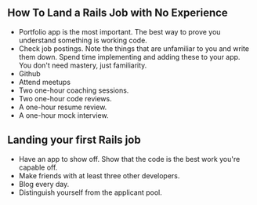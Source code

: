 ## How To Land a Rails Job with No Experience
- Portfolio app is the most important. The best way to prove you understand something is working code.
- Check job postings. Note the things that are unfamiliar to you and write them down. Spend time implementing and adding these to your app. You don't need mastery, just familiarity.
- Github
- Attend meetups
- Two one-hour coaching sessions.
- Two one-hour code reviews.
- A one-hour resume review.
- A one-hour mock interview.

## Landing your first Rails job
- Have an app to show off. Show that the code is the best work you're capable off.
- Make friends with at least three other developers.
- Blog every day.
- Distinguish yourself from the applicant pool.